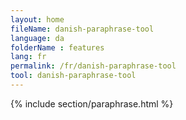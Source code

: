 ```yaml
---
layout: home
fileName: danish-paraphrase-tool
language: da
folderName : features
lang: fr
permalink: /fr/danish-paraphrase-tool
tool: danish-paraphrase-tool
---
```

{% include section/paraphrase.html %}